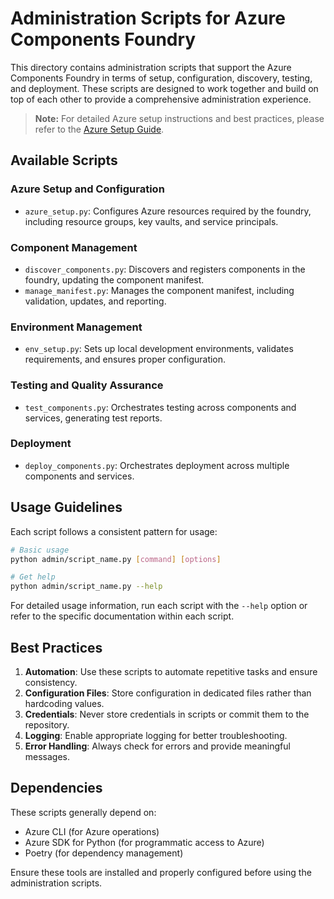 # Administration Scripts for Azure Components Foundry

This directory contains administration scripts that support the Azure Components Foundry in terms of setup, configuration, discovery, testing, and deployment. These scripts are designed to work together and build on top of each other to provide a comprehensive administration experience.

> **Note:** For detailed Azure setup instructions and best practices, please refer to the [Azure Setup Guide](../docs/Azure_Setup.md).

## Available Scripts

### Azure Setup and Configuration

- `azure_setup.py`: Configures Azure resources required by the foundry, including resource groups, key vaults, and service principals.

### Component Management

- `discover_components.py`: Discovers and registers components in the foundry, updating the component manifest.
- `manage_manifest.py`: Manages the component manifest, including validation, updates, and reporting.

### Environment Management

- `env_setup.py`: Sets up local development environments, validates requirements, and ensures proper configuration.

### Testing and Quality Assurance

- `test_components.py`: Orchestrates testing across components and services, generating test reports.

### Deployment

- `deploy_components.py`: Orchestrates deployment across multiple components and services.

## Usage Guidelines

Each script follows a consistent pattern for usage:

```bash
# Basic usage
python admin/script_name.py [command] [options]

# Get help
python admin/script_name.py --help
```

For detailed usage information, run each script with the `--help` option or refer to the specific documentation within each script.

## Best Practices

1. **Automation**: Use these scripts to automate repetitive tasks and ensure consistency.
2. **Configuration Files**: Store configuration in dedicated files rather than hardcoding values.
3. **Credentials**: Never store credentials in scripts or commit them to the repository.
4. **Logging**: Enable appropriate logging for better troubleshooting.
5. **Error Handling**: Always check for errors and provide meaningful messages.

## Dependencies

These scripts generally depend on:

- Azure CLI (for Azure operations)
- Azure SDK for Python (for programmatic access to Azure)
- Poetry (for dependency management)

Ensure these tools are installed and properly configured before using the administration scripts.